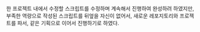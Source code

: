 한 프로젝트 내에서 수정할 스크립트를 수정하며 계속해서 진행하여 완성하려 하였지만, 부족한 역량으로 작성된 스크립트를 뒤엎을 자신이 없어서, 새로운 레포지토리와 프로젝트를 파서, 같은 기획으로 이어서 진행하기로 하였다.
